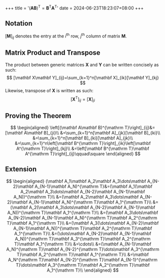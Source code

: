 +++
title = '$(\mathbf{AB})^{\mathrm T}=\mathbf B^{\mathrm T}\mathbf A^{\mathrm T}$'
date = 2024-06-23T18:23:07+08:00
+++

## Notation
$[\mathbf M]_{ij}$ denotes the entry at the $i^\text{th}$ row, $j^\text{th}$ column of matrix $\mathbf M$.

## Matrix Product and Transpose
The product between generic matrices $\mathbf X$ and $\mathbf Y$ can be written concisely as such:
$$
[\mathbf X\mathbf Y]_{ij}=\sum_{k=1}^n[\mathbf X]_{ik}[\mathbf Y]_{kj}
$$
Likewise, transpose of $\mathbf X$ is written as such:
$$
\left[\mathbf X^{\mathrm T}\right]_{ij}=[\mathbf X]_{ji}
$$

## Proving the Theorem
$$
\begin{aligned}
\left[(\mathbf A\mathbf B)^{\mathrm T}\right]_{ij}&=[\mathbf A\mathbf B]_{ji}\\
&=\sum_{k=1}^n[\mathbf A]_{jk}[\mathbf B]_{ki}\\
&=\sum_{k=1}^n[\mathbf B]_{ki}[\mathbf A]_{jk}\\
&=\sum_{k=1}^n\left[\mathbf B^{\mathrm T}\right]_{ik}\left[\mathbf A^{\mathrm T}\right]_{kj}\\
&=\left[\mathbf B^{\mathrm T}\mathbf A^{\mathrm T}\right]_{ij}\qquad\square
\end{aligned}
$$

## Extension
$$
\begin{aligned}
(\mathbf A_1\mathbf A_2\mathbf A_3\dots\mathbf A_{N-2}\mathbf A_{N-1}\mathbf A_N)^{\mathrm T}&=(\mathbf A_1(\mathbf A_2\mathbf A_3\dots\mathbf A_{N-2}\mathbf A_{N-1}\mathbf A_N))^{\mathrm T}\\
&=(\mathbf A_2\mathbf A_3\dots\mathbf A_{N-2}\mathbf A_{N-1}\mathbf A_N)^{\mathrm T}\mathbf A_1^{\mathrm T}\\
&=(\mathbf A_2(\mathbf A_3\dots\mathbf A_{N-2}\mathbf A_{N-1}\mathbf A_N))^{\mathrm T}\mathbf A_1^{\mathrm T}\\
&=(\mathbf A_3\dots\mathbf A_{N-2}\mathbf A_{N-1}\mathbf A_N)^{\mathrm T}\mathbf A_2^{\mathrm T}\mathbf A_1^{\mathrm T}\\
&=(\mathbf A_3(\dots\mathbf A_{N-2}\mathbf A_{N-1}\mathbf A_N))^{\mathrm T}\mathbf A_2^{\mathrm T}\mathbf A_1^{\mathrm T}\\
&=(\dots\mathbf A_{N-2}\mathbf A_{N-1}\mathbf A_N))^{\mathrm T}\mathbf A_3^{\mathrm T}\mathbf A_2^{\mathrm T}\mathbf A_1^{\mathrm T}\\
&=\cdots\\
&=(\mathbf A_{N-1}\mathbf A_N)^{\mathrm T}\mathbf A_{N-2}^{\mathrm T}\dots\mathbf A_3^{\mathrm T}\mathbf A_2^{\mathrm T}\mathbf A_1^{\mathrm T}\\
&=\mathbf A_N^{\mathrm T}\mathbf A_{N-2}^{\mathrm T}\mathbf A_{N-1}^{\mathrm T}\dots\mathbf A_3^{\mathrm T}\mathbf A_2^{\mathrm T}\mathbf A_1^{\mathrm T}\\
\end{aligned}
$$
